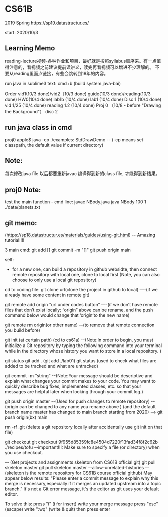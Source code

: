# CS61B
2019 Spring
https://sp19.datastructur.es/

start: 2020/10/3


## Learning Memo
reading-lecture视频-各种作业和项目，最好就是按照syllabus顺序来。有一点值得注意的，看视频之前建议提前读讲义，读完再看视频可以增进不少理解的。
不要从reading里面点链接，有些会跳转到18年的内容。

run java in sublime3 text: cmd+b (build system:java-bai)


Order
	vid1(10/3 done)/vid2（10/3 done)
	guide(10/3 done)/reading(10/3 done)
	HW0(10/4 done) 
	lab1b (10/4 done)
	lab1 (10/4 done)
	Disc 1 (10/4 done)
	vid 1/25 (10/4 done)
	reading 1.2 (10/4 done)
	Proj 0 （10/8 - before "Drawing the Background"）
	disc 2



## run java class in cmd
proj0 apple$ java -cp ./examples: StdDrawDemo
-- (-cp means set classpath, the default value if current directory)

## Note:
每次修改java file 以后都要重新javac 编译得到新的class file, 才能得到新结果。

## proj0 Note:
test the main function - cmd line:
	javac NBody.java
	java NBody 100 1 ./data/planets.txt




















## git memo:
(https://sp18.datastructur.es/materials/guides/using-git.html) -- Amazing tutorial!!!!

3 main cmd:
	git add []
	git commit -m "[]"
	git push origin main


self:
* for a new one, can build a repository in github websidte, then connect remote repository with local one, clone to local first (Note, you can also choose to only use a local git repository)

cd to coding file:
git clone url(clone the project in github to local) 
—-(if we already have some content in remote git)

git remote add origin “url under codes button”
—-(if we don’t have remote files that don’t exist locally;
“origin” above can be rename, and the push command below would change that ‘origin’to the new name)

git remote rm origin(or other name)
--(to remove that remote connection you build before)

git init (at certain path) (cd to cs61a)
--(Note:In order to begin, you must initialize a Git repository by typing the following command into your terminal while in the directory whose history you want to store in a local repository. )

git status
git add . (git add ./lab01)
git status (used to check what files are added to be tracked and what are untracked)

git commit -m “string”
--(Note:Your message should be descriptive and explain what changes your commit makes to your code. You may want to quickly describe bug fixes, implemented classes, etc. so that your messages are helpful later when looking through your commit log.)

git push origin master 
--(Used for push changes to remote repository)
--(origin can be changed to any name you rename above ) (and the default branch name master has changed to main branch starting from 2020) —> git push origin(bx) main

rm -rf .git (delete a git repository locally after accidentally use git init on that file)

git checkout
git checkout 9f955d85359fc8e4504d7220f13fad34f8f2c62b ./recipes/tofu
--important!!!: Make sure to specify a file (or directory) when you use checkout. 



-- (Get projects and assignments skeleton from CS61B official git)
git pull skeleton master
git pull skeleton master --allow-unrelated-histories
--(skeleton is the remote repository for CS61B course official github)
May appear below results:
"Please enter a commit message to explain why this merge is necessary,especially if it merges an updated upstream into a topic branch."
It's not a Git error message, it's the editor as git uses your default editor.

To solve this:
	press "i" (i for insert)
	write your merge message
	press "esc" (escape)
	write ":wq" (write & quit)
	then press enter





